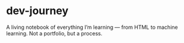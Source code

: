 # dev-journey
A living notebook of everything I’m learning — from HTML to machine learning. Not a portfolio, but a process.
